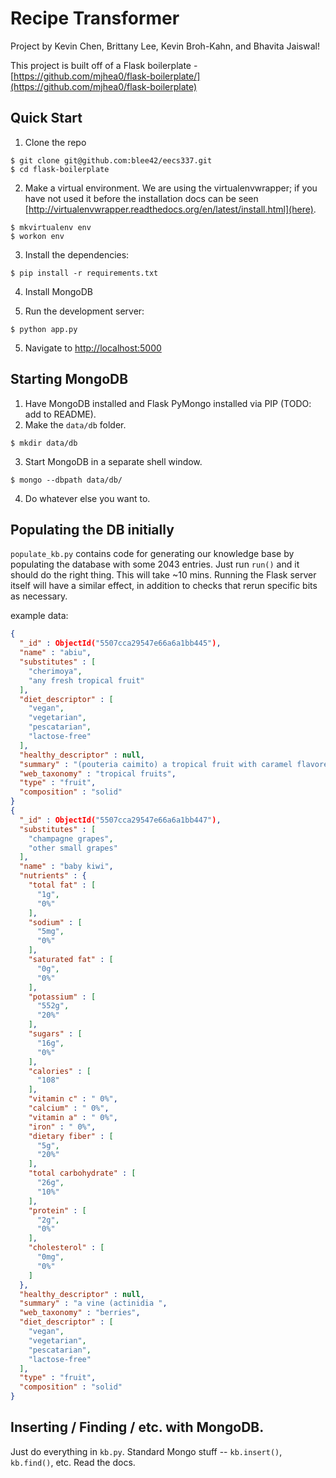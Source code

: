 # Recipe Transformer

Project by Kevin Chen, Brittany Lee, Kevin Broh-Kahn, and Bhavita Jaiswal!

This project is built off of a Flask boilerplate - [https://github.com/mjhea0/flask-boilerplate/](https://github.com/mjhea0/flask-boilerplate)

## Quick Start
1. Clone the repo
  ```shell
  $ git clone git@github.com:blee42/eecs337.git
  $ cd flask-boilerplate
  ```

2. Make a virtual environment.  We are using the virtualenvwrapper; if you have not used it before the installation docs can be seen [http://virtualenvwrapper.readthedocs.org/en/latest/install.html](here).
  ```shell
  $ mkvirtualenv env
  $ workon env
  ```

3. Install the dependencies:
  ```shell
  $ pip install -r requirements.txt
  ```

4. Install MongoDB

4. Run the development server:
  ```shell
  $ python app.py
  ```

5. Navigate to [http://localhost:5000](http://localhost:5000)

## Starting MongoDB
1. Have MongoDB installed and Flask PyMongo installed via PIP (TODO: add to README).
2. Make the `data/db` folder.
  ```shell
  $ mkdir data/db
  ```

3. Start MongoDB in a separate shell window.
  ```shell
  $ mongo --dbpath data/db/
  ```

4. Do whatever else you want to.

## Populating the DB initially

`populate_kb.py` contains code for generating our knowledge base by populating the database with some 2043 entries.
Just run `run()` and it should do the right thing. This will take ~10 mins. Running the Flask server itself will have a similar effect, in addition to checks that rerun specific bits as necessary.

example data:
```JSON
{
  "_id" : ObjectId("5507cca29547e66a6a1bb445"),
  "name" : "abiu",
  "substitutes" : [
    "cherimoya",
    "any fresh tropical fruit"
  ],
  "diet_descriptor" : [
    "vegan",
    "vegetarian",
    "pescatarian",
    "lactose-free"
  ],
  "healthy_descriptor" : null,
  "summary" : "(pouteria caimito) a tropical fruit with caramel flavored flesh. the fruit is typically eaten fresh and slightly chilled. eat only the soft \"jelly like\" fruit and don't scrape too close to the skin which exudes an unpleasant milk substance. the fruit can also be scooped out and tossed lightly with lemon juice to retard browning then used in a fresh fruit salad.",
  "web_taxonomy" : "tropical fruits",
  "type" : "fruit",
  "composition" : "solid"
}
{
  "_id" : ObjectId("5507cca29547e66a6a1bb447"),
  "substitutes" : [
    "champagne grapes",
    "other small grapes"
  ],
  "name" : "baby kiwi",
  "nutrients" : {
    "total fat" : [
      "1g",
      "0%"
    ],
    "sodium" : [
      "5mg",
      "0%"
    ],
    "saturated fat" : [
      "0g",
      "0%"
    ],
    "potassium" : [
      "552g",
      "20%"
    ],
    "sugars" : [
      "16g",
      "0%"
    ],
    "calories" : [
      "108"
    ],
    "vitamin c" : " 0%",
    "calcium" : " 0%",
    "vitamin a" : " 0%",
    "iron" : " 0%",
    "dietary fiber" : [
      "5g",
      "20%"
    ],
    "total carbohydrate" : [
      "26g",
      "10%"
    ],
    "protein" : [
      "2g",
      "0%"
    ],
    "cholesterol" : [
      "0mg",
      "0%"
    ]
  },
  "healthy_descriptor" : null,
  "summary" : "a vine (actinidia ",
  "web_taxonomy" : "berries",
  "diet_descriptor" : [
    "vegan",
    "vegetarian",
    "pescatarian",
    "lactose-free"
  ],
  "type" : "fruit",
  "composition" : "solid"
}
```

## Inserting / Finding / etc. with MongoDB.
Just do everything in `kb.py`. Standard Mongo stuff -- `kb.insert()`, `kb.find()`, etc. Read the docs.

